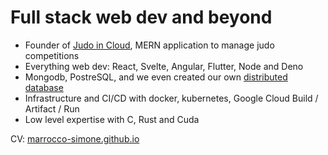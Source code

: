 # Full stack web dev and beyond

- Founder of [Judo in Cloud](https://judoincloud.com), MERN application to manage judo competitions
- Everything web dev: React, Svelte, Angular, Flutter, Node and Deno
- Mongodb, PostreSQL, and we even created our own [distributed database](https://github.com/spam-thunder-with-sun/DistributedSystems)
- Infrastructure and CI/CD with docker, kubernetes, Google Cloud Build / Artifact / Run
- Low level expertise with C, Rust and Cuda

CV: [marrocco-simone.github.io](https://marrocco-simone.github.io)
